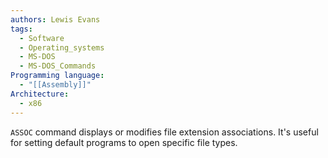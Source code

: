 ```yaml
---
authors: Lewis Evans
tags:
  - Software
  - Operating_systems
  - MS-DOS
  - MS-DOS_Commands
Programming language:
  - "[[Assembly]]"
Architecture:
  - x86
---
```

`ASSOC` command displays or modifies file extension associations. It's useful for setting default programs to open specific file types.